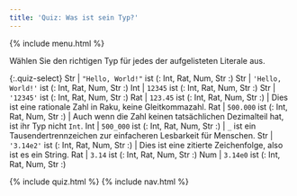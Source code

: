 ```yaml
---
title: 'Quiz: Was ist sein Typ?'
---
```


{% include menu.html %}

Wählen Sie den richtigen Typ für jedes der aufgelisteten Literale aus.

{:.quiz-select}
Str | `"Hello, World!"` ist (: Int, Rat, Num, Str :)
Str | `'Hello, World!'` ist (: Int, Rat, Num, Str :)
Int | `12345` ist (: Int, Rat, Num, Str :)
Str | `'12345'` ist (: Int, Rat, Num, Str :)
Rat | `123.45` ist (: Int, Rat, Num, Str :) | Dies ist eine rationale Zahl in Raku, keine Gleitkommazahl.
Rat | `500.000` ist (: Int, Rat, Num, Str :) | Auch wenn die Zahl keinen tatsächlichen Dezimalteil hat, ist ihr Typ nicht `Int`.
Int | `500_000` ist (: Int, Rat, Num, Str :) | `_` ist ein Tausendertrennzeichen zur einfacheren Lesbarkeit für Menschen.
Str | `'3.14e2'` ist (: Int, Rat, Num, Str :) | Dies ist eine zitierte Zeichenfolge, also ist es ein String.
Rat | `3.14` ist (: Int, Rat, Num, Str :)
Num | `3.14e0` ist (: Int, Rat, Num, Str :)

{% include quiz.html %}
{% include nav.html %}